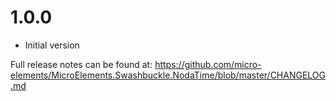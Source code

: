 # 1.0.0
- Initial version

Full release notes can be found at: https://github.com/micro-elements/MicroElements.Swashbuckle.NodaTime/blob/master/CHANGELOG.md
